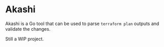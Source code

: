 # Akashi

Akashi is a Go tool that can be used to parse `terraform plan` outputs and validate the changes.

Still a WIP project.
